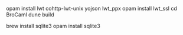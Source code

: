opam install lwt cohttp-lwt-unix yojson lwt_ppx
opam install lwt_ssl
cd BroCaml
dune build

brew install sqlite3
opam install sqlite3
